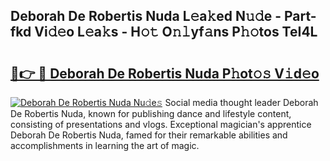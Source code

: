 ## Deborah De Robertis Nuda L𝚎a𝚔ed N𝚞𝚍e - Part-fkd Vi𝚍𝚎o L𝚎a𝚔s - H𝚘𝚝 O𝚗𝚕yf𝚊ns P𝚑𝚘tos TeI4L

# <h2><a href="http://kf1bctu.oniu.top/?m=Deborah+De+Robertis+Nuda">🔗👉 🔴 Deborah De Robertis Nuda P𝚑ot𝚘𝚜 V𝚒d𝚎o</a></h2>

[![Deborah De Robertis Nuda Nu𝚍e𝚜](https://i.imgur.com/0qMVB7G.gif)](http://kf1bctu.oniu.top/?m=Deborah+De+Robertis+Nuda)
Social media thought leader Deborah De Robertis Nuda, known for publishing dance and lifestyle content, consisting of presentations and vlogs. Exceptional magician's apprentice Deborah De Robertis Nuda, famed for their remarkable abilities and accomplishments in learning the art of magic.  
